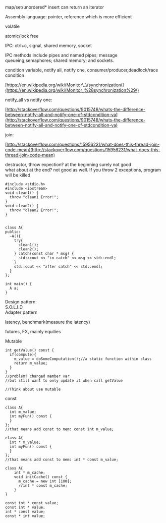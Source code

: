 map/set/unordered\* insert can return an iterator

Assembly language: pointer, reference which is more efficient

volatile

atomic/lock free

IPC: ctrl+c, signal, shared memory, socket

IPC methods include pipes and named pipes; message queueing;semaphores; shared memory; and sockets.

condition variable, notify all, notify one, consumer/producer,deadlock/race condition

[https://en.wikipedia.org/wiki/Monitor\_\(synchronization\](https://en.wikipedia.org/wiki/Monitor_%28synchronization%29\)

notify\_all vs notify one:

[http://stackoverflow.com/questions/9015748/whats-the-difference-between-notify-all-and-notify-one-of-stdcondition-va](http://stackoverflow.com/questions/9015748/whats-the-difference-between-notify-all-and-notify-one-of-stdcondition-va)

join:

[http://stackoverflow.com/questions/15956231/what-does-this-thread-join-code-mean](http://stackoverflow.com/questions/15956231/what-does-this-thread-join-code-mean)

destructor, throw expection? at the beginning surely not good  
what about at the end? not good as well. If you throw 2 exceptions, program will be killed

```
#include <stdio.h>
#include <iostream>
void clean1() {
  throw "clean1 Error!";
}
void clean2() {
  throw "clean2 Error!";
}


class A{
public:
  ~A(){
    try{
      clean1();
      clean2();
    } catch(const char * msg) {
      std::cout << "in catch" << msg << std::endl;
    }
    std::cout << "after catch" << std::endl;
  }
};

int main() {
  A a;
}
```

Design pattern:  
S.O.L.I.D  
Adapter pattern

latency, benchmark\(measure the latency\)

futures, FX, mainly equities

Mutable

```
int getValue() const {
  if(compute){
    m_value = doSomeComputation();//a static function within class
    return m_value;
  }
}
//problem? changed member var
//but still want to only update it when call getValue

//Think about use mutable
```

const

```
class A{
  int m_value;
  int myFun() const {
  }
};
//that means add const to mem: const int m_value;

class A{
  int * m_value;
  int myFun() const {
  }
};
//that means add const to mem: int * const m_value;

class A{
    int * m_cache;
    void initCache() const {
      m_cache = new int [100];
      //int * const m_cache;
    }
}

const int * const value;
const int * value;
int * const value;
const * int value;
```



